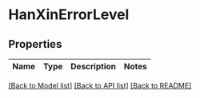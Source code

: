 # HanXinErrorLevel

## Properties
Name | Type | Description | Notes
---- | ---- | ----------- | -----

[[Back to Model list]](../../README.md#documentation-for-models) [[Back to API list]](../../README.md#documentation-for-api-endpoints) [[Back to README]](../../README.md)


